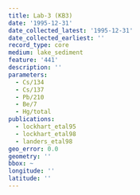 ```yaml
---
title: Lab-3 (KB3)
date: '1995-12-31'
date_collected_latest: '1995-12-31'
date_collected_earliest: ''
record_type: core
medium: lake_sediment
feature: '441'
description: ''
parameters:
  - Cs/134
  - Cs/137
  - Pb/210
  - Be/7
  - Hg/total
publications:
  - lockhart_etal95
  - lockhart_etal98
  - landers_etal98
geo_error: 0.0
geometry: ''
bbox: ~
longitude: ''
latitude: ''
---
```

